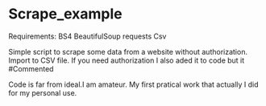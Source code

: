 # Scrape_example

Requirements:
BS4 BeautifulSoup
requests
Csv

Simple script to scrape some data from a website without authorization.
Import to CSV file.
If you need authorization I also aded it to code but it #Commented

Code is far from ideal.I am amateur. 
My first pratical work that actually I did for my personal use.
